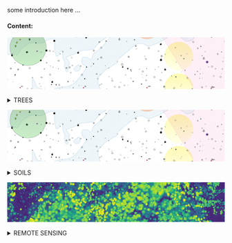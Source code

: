 
some introduction here ...  



#### Content:  

![](https://raw.githubusercontent.com/VUKOZ-OEL/bluecat-data-pool/main/docs/mapa.png)
<details><summary>TREES</summary><p>

description of data here

> layer 1  
> layer 2  
> ...  

</p></details>


![](https://raw.githubusercontent.com/VUKOZ-OEL/bluecat-data-pool/main/docs/mapa.png)
<details><summary>SOILS</summary><p>

description of data here

> layer 1  
> layer 2  
> ...   

</p></details>


![](https://raw.githubusercontent.com/VUKOZ-OEL/bluecat-data-pool/main/docs/chm.png)
<details><summary>REMOTE SENSING</summary><p>

description of data here

> layer 1  
> layer 2  
> ...   

</div>




<details><summary>...</summary><p>

  ![](docs/logo.png)
  description of data here
  > layer 1  
  > layer 2  
  > ...

</p></details>





